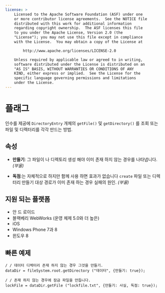 ```yaml
---
license: >
    Licensed to the Apache Software Foundation (ASF) under one
    or more contributor license agreements.  See the NOTICE file
    distributed with this work for additional information
    regarding copyright ownership.  The ASF licenses this file
    to you under the Apache License, Version 2.0 (the
    "License"); you may not use this file except in compliance
    with the License.  You may obtain a copy of the License at

        http://www.apache.org/licenses/LICENSE-2.0

    Unless required by applicable law or agreed to in writing,
    software distributed under the License is distributed on an
    "AS IS" BASIS, WITHOUT WARRANTIES OR CONDITIONS OF ANY
    KIND, either express or implied.  See the License for the
    specific language governing permissions and limitations
    under the License.
---
```


# 플래그

인수를 제공에 `DirectoryEntry` 개체의 `getFile()` 및 `getDirectory()` 를 조회 또는 파일 및 디렉터리를 각각 만드는 방법.

## 속성

*   **만들기**: 그 파일이 나 디렉토리 생성 해야 이미 존재 하지 않는 경우를 나타냅니다. *(부울)*

*   **독점**:는 자체적으로 하지만 함께 사용 하면 효과가 없습니다 `create` 파일 또는 디렉터리 만들기 대상 경로가 이미 존재 하는 경우 실패의 원인. *(부울)*

## 지원 되는 플랫폼

*   안 드 로이드
*   블랙베리 WebWorks (운영 체제 5.0와 더 높은)
*   iOS
*   Windows Phone 7과 8
*   윈도우 8

## 빠른 예제

    / / 데이터 디렉터리 존재 하지 않는 경우 그것을 만들기.
    dataDir = fileSystem.root.getDirectory ("데이터", {만들기: true});
    
    / / 존재 하지 않는 경우에 잠금 파일을 만듭니다.
    lockFile = dataDir.getFile ("lockfile.txt", {만들기: 사실, 독점: true});